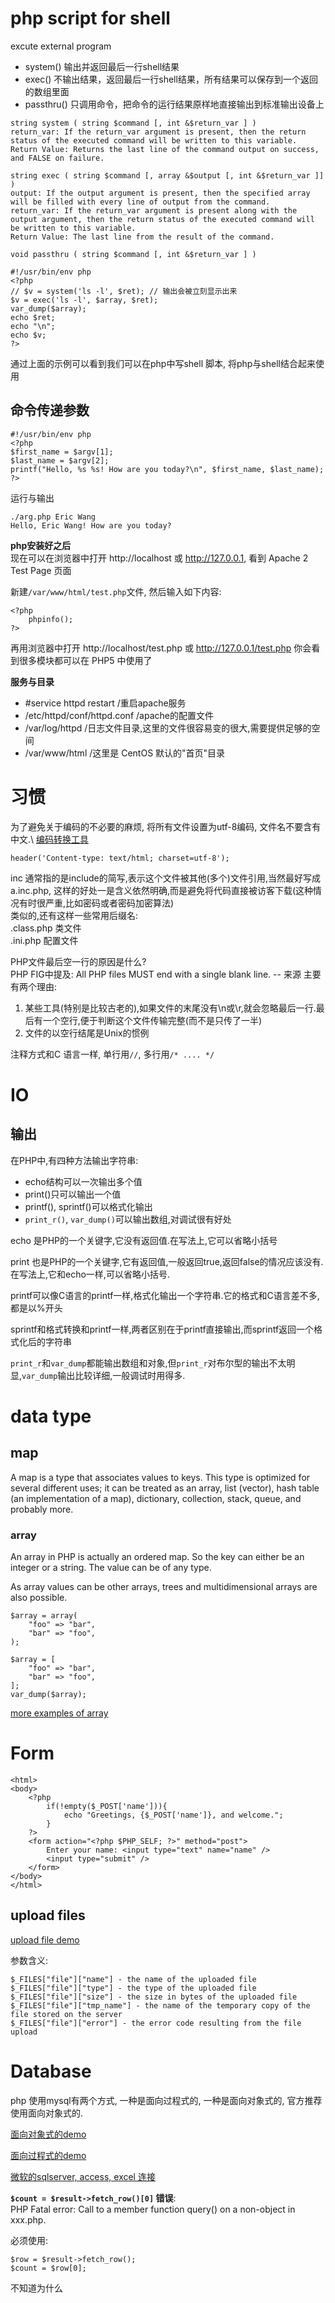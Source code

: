 # php script for shell
excute external program

- system() 输出并返回最后一行shell结果
- exec() 不输出结果，返回最后一行shell结果，所有结果可以保存到一个返回的数组里面
- passthru() 只调用命令，把命令的运行结果原样地直接输出到标准输出设备上

```
string system ( string $command [, int &$return_var ] )
return_var: If the return_var argument is present, then the return status of the executed command will be written to this variable.
Return Value: Returns the last line of the command output on success, and FALSE on failure.

string exec ( string $command [, array &$output [, int &$return_var ]] )
output: If the output argument is present, then the specified array will be filled with every line of output from the command. 
return_var: If the return_var argument is present along with the output argument, then the return status of the executed command will be written to this variable.
Return Value: The last line from the result of the command.

void passthru ( string $command [, int &$return_var ] )
```

```
#!/usr/bin/env php
<?php
// $v = system('ls -l', $ret); // 输出会被立刻显示出来
$v = exec('ls -l', $array, $ret);
var_dump($array);
echo $ret;
echo "\n";
echo $v;
?>
```
通过上面的示例可以看到我们可以在php中写shell 脚本, 将php与shell结合起来使用

## 命令传递参数
```
#!/usr/bin/env php
<?php
$first_name = $argv[1]; 
$last_name = $argv[2]; 
printf("Hello, %s %s! How are you today?\n", $first_name, $last_name);
?>
```
运行与输出
```
./arg.php Eric Wang
Hello, Eric Wang! How are you today?
```

**php安装好之后**  
现在可以在浏览器中打开 http://localhost 或 http://127.0.0.1, 看到 Apache 2 Test Page 页面

新建`/var/www/html/test.php`文件, 然后输入如下内容:

	<?php
		phpinfo();
	?>

再用浏览器中打开 http://localhost/test.php 或 http://127.0.0.1/test.php  你会看到很多模块都可以在 PHP5 中使用了

**服务与目录**

- #service httpd restart      /重启apache服务
- /etc/httpd/conf/httpd.conf    /apache的配置文件
- /var/log/httpd               /日志文件目录,这里的文件很容易变的很大,需要提供足够的空间
- /var/www/html                /这里是 CentOS 默认的"首页"目录

# 习惯
为了避免关于编码的不必要的麻烦, 将所有文件设置为utf-8编码, 文件名不要含有中文.\\
[编码转换工具](../../bash/gbkTOutf8.sh)

	header('Content-type: text/html; charset=utf-8');

inc 通常指的是include的简写,表示这个文件被其他(多个)文件引用,当然最好写成 a.inc.php,
这样的好处一是含义依然明确,而是避免将代码直接被访客下载(这种情况有时很严重,比如密码或者密码加密算法)  
类似的,还有这样一些常用后缀名:  
.class.php   类文件  
.ini.php     配置文件

PHP文件最后空一行的原因是什么?  
PHP FIG中提及: All PHP files MUST end with a single blank line. -- 来源
主要有两个理由:

1. 某些工具(特别是比较古老的),如果文件的末尾没有\n或\r,就会忽略最后一行.最后有一个空行,便于判断这个文件传输完整(而不是只传了一半)
1. 文件的以空行结尾是Unix的惯例

注释方式和C 语言一样, 单行用`//`, 多行用`/* .... */`

# IO
## 输出
在PHP中,有四种方法输出字符串:

- echo结构可以一次输出多个值
- print()只可以输出一个值
- printf(), sprintf()可以格式化输出
- `print_r()`, `var_dump()`可以输出数组,对调试很有好处

echo 是PHP的一个关键字,它没有返回值.在写法上,它可以省略小括号

print 也是PHP的一个关键字,它有返回值,一般返回true,返回false的情况应该没有.在写法上,它和echo一样,可以省略小括号.

printf可以像C语言的printf一样,格式化输出一个字符串.它的格式和C语言差不多,都是以%开头

sprintf和格式转换和printf一样,两者区别在于printf直接输出,而sprintf返回一个格式化后的字符串

`print_r`和`var_dump`都能输出数组和对象,但`print_r`对布尔型的输出不太明显,`var_dump`输出比较详细,一般调试时用得多. 

# data type
## map
A map is a type that associates values to keys. 
This type is optimized for several different uses; 
it can be treated as an array, list (vector), hash table (an implementation of a map), dictionary, collection, stack, queue, and probably more. 

### array
An array in PHP is actually an ordered map. So the key can either be an integer or a string. The value can be of any type.

As array values can be other arrays, trees and multidimensional arrays are also possible.
```
$array = array(
    "foo" => "bar",
    "bar" => "foo",
);

$array = [
    "foo" => "bar",
    "bar" => "foo",
];
var_dump($array);
```
[more examples of array](../../demo/php/array.php)

# Form 
	<html>
	<body>
		<?php 
			if(!empty($_POST['name'])){
				echo "Greetings, {$_POST['name']}, and welcome.";
			}
		?>
		<form action="<?php $PHP_SELF; ?>" method="post">
			Enter your name: <input type="text" name="name" />
			<input type="submit" />
		</form>
	</body>
	</html>

## upload files
[upload file demo](../../demo/php/upload-file.php)

参数含义:

	$_FILES["file"]["name"] - the name of the uploaded file
	$_FILES["file"]["type"] - the type of the uploaded file
	$_FILES["file"]["size"] - the size in bytes of the uploaded file
	$_FILES["file"]["tmp_name"] - the name of the temporary copy of the file stored on the server
	$_FILES["file"]["error"] - the error code resulting from the file upload

# Database
php 使用mysql有两个方式, 一种是面向过程式的, 一种是面向对象式的, 官方推荐使用面向对象式的.

[面向对象式的demo](../../demo/php/db/mysql_object-oriented.php)

[面向过程式的demo](../../demo/php/db/mysql_procedure-oriented.php)

[微软的sqlserver, access, excel 连接](../../demo/php/db/ms.php)

**`$count = $result->fetch_row()[0]` 错误**:   
PHP Fatal error:  Call to a member function query() on a non-object in xxx.php. 

必须使用:

	$row = $result->fetch_row();
	$count = $row[0];
不知道为什么

